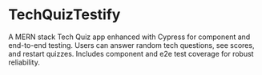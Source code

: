 # TechQuizTestify
A MERN stack Tech Quiz app enhanced with Cypress for component and end-to-end testing. Users can answer random tech questions, see scores, and restart quizzes. Includes component and e2e test coverage for robust reliability.
